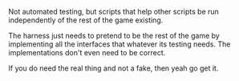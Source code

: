 
Not automated testing, but scripts that help other scripts be run independently of the rest of the game existing.

The harness just needs to pretend to be the rest of the game by
implementing all the interfaces that whatever its testing needs.
The implementations don't even need to be correct.

If you do need the real thing and not a fake, then yeah go get it.
